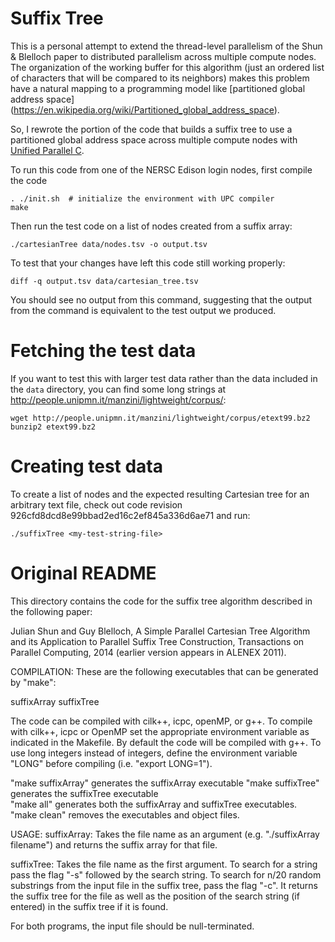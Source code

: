 # Suffix Tree

This is a personal attempt to extend the thread-level parallelism of
the Shun & Blelloch paper to distributed parallelism across multiple
compute nodes.  The organization of the working buffer for this
algorithm (just an ordered list of characters that will be compared
to its neighbors) makes this problem have a natural mapping to
a programming model like [partitioned global address space]
(https://en.wikipedia.org/wiki/Partitioned_global_address_space).

So, I rewrote the portion of the code that builds a suffix tree to
use a partitioned global address space across multiple compute nodes
with [Unified Parallel C](http://upc.lbl.gov/).

To run this code from one of the NERSC Edison login nodes, first
compile the code

    . ./init.sh  # initialize the environment with UPC compiler
    make

Then run the test code on a list of nodes created from a suffix array:

    ./cartesianTree data/nodes.tsv -o output.tsv

To test that your changes have left this code still working properly:

    diff -q output.tsv data/cartesian_tree.tsv

You should see no output from this command, suggesting that the output
from the command is equivalent to the test output we produced.

# Fetching the test data

If you want to test this with larger test data rather than the data included
in the `data` directory, you can find some long strings at
http://people.unipmn.it/manzini/lightweight/corpus/:

    wget http://people.unipmn.it/manzini/lightweight/corpus/etext99.bz2
    bunzip2 etext99.bz2
 
# Creating test data

To create a list of nodes and the expected resulting Cartesian tree for
an arbitrary text file, check out code revision
926cfd8dcd8e99bbad2ed16c2ef845a336d6ae71 and run:

    ./suffixTree <my-test-string-file>

# Original README

This directory contains the code for the suffix tree algorithm
described in the following paper:

Julian Shun and Guy Blelloch, A Simple Parallel Cartesian Tree
Algorithm and its Application to Parallel Suffix Tree Construction,
Transactions on Parallel Computing, 2014 (earlier version appears in
ALENEX 2011).

COMPILATION:
These are the following executables that can be generated by "make":

suffixArray
suffixTree

The code can be compiled with cilk++, icpc, openMP, or g++. To compile
with cilk++, icpc or OpenMP set the appropriate environment variable
as indicated in the Makefile. By default the code will be compiled
with g++. To use long integers instead of integers, define the
environment variable "LONG" before compiling (i.e. "export LONG=1").

"make suffixArray" generates the suffixArray executable
"make suffixTree" generates the suffixTree executable  
"make all" generates both the suffixArray and suffixTree executables.
"make clean" removes the executables and object files.

USAGE: suffixArray: Takes the file name as an argument
(e.g. "./suffixArray filename") and returns the suffix array for that
file.

suffixTree: Takes the file name as the first argument. To search for a
string pass the flag "-s" followed by the search string. To search for
n/20 random substrings from the input file in the suffix tree, pass
the flag "-c". It returns the suffix tree for the file as well as the
position of the search string (if entered) in the suffix tree if it is
found.

For both programs, the input file should be null-terminated.
